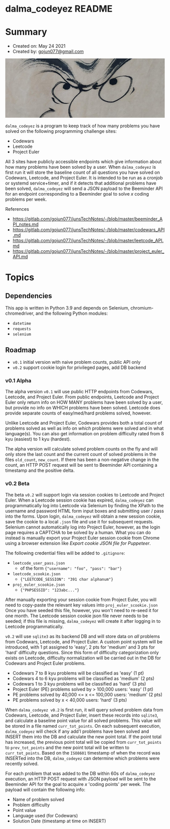 dalma_codeyez README
=============================

# Summary

- Created on: May 24 2021
- Created by: gojun077@gmail.com

![dalma](dalma_codeyez.png)

`dalma_codeyez` is a program to keep track of how many problems
you have solved on the following programming challenge sites:

- Codewars
- Leetcode
- Project Euler

All 3 sites have publicly accessible endpoints which give information about
how many problems have been solved by a user. When `dalma_codeyez` is first
run it will store the baseline count of all questions you have solved on
Codewars, Leetcode, and Project Euler. It is intended to be run as a
cronjob or systemd service+timer, and if it detects that additional
problems have been solved, `dalma_codeyez` will send a JSON payload to
the Beeminder API for an endpoint corresponding to a Beeminder goal to solve
*x* coding problems per week.

References

- https://gitlab.com/gojun077/junsTechNotes/-/blob/master/beeminder_API_notes.md
- https://gitlab.com/gojun077/junsTechNotes/-/blob/master/codewars_API.md
- https://gitlab.com/gojun077/junsTechNotes/-/blob/master/leetcode_API.md
- https://gitlab.com/gojun077/junsTechNotes/-/blob/master/project_euler_API.md


# Topics

## Dependencies

This app is written in Python 3.9 and depends on Selenium,
chromium-chromedriver, and the following Python modules:

- `datetime`
- `requests`
- `selenium`

## Roadmap

- `v0.1` initial version with naive problem counts, public API only
- `v0.2` support cookie login for privileged pages, add DB backend

### v0.1 Alpha

The alpha version `v0.1` will use public HTTP endpoints from Codewars,
Leetcode, and Project Euler. From public endpoints, Leetcode and Project
Euler only return info on HOW MANY problems have been solved by a user, but
provide no info on WHICH problems have been solved. Leetcode does provide
separate counts of easy/med/hard problems solved, however.

Unlike Leetcode and Project Euler, Codewars provides both a total count of
problems solved as well as info on *which* problems were solved and in what
language(s). You can also get information on problem difficulty rated from
8 kyu (easiest) to 1 kyu (hardest).

The alpha version will calculate solved problem counts on the fly and will
only store the last count and the current count of solved problems in the
files `old_count`, `new_count`. If there has been a non-negative change in
the count, an HTTP POST request will be sent to Beeminder API containing a
timestamp and the positive delta.

### v0.2 Beta

The beta `v0.2` will support login via session cookies to Leetcode and
Project Euler. When a Leetcode session cookie has expired, `dalma_codeyez`
can programmatically log into Leetcode via Selenium by finding the XPath to
the username and password HTML form input boxes and submitting user / pass
into the forms. Upon login, `dalma_codeyez` will obtain a new session
cookie, save the cookie to a local `.json` file and use it for subsequent
requests. Selenium cannot automatically log into Project Euler, however, as
the login page requires a CAPTCHA to be solved by a human. What you can do
instead is manually export your Project Euler session cookie from Chrome
using a browser extension like *Export cookie JSON file for Puppeteer*.

The following credential files will be added to `.gitignore`:

- `leetcode_user_pass.json`
  + of the form `{"username": "foo", "pass": "bar"}`
- `leetcode_scookie.json`
  + `{"LEETCODE_SESSION": "391 char alphanum"}`
- `proj_euler_scookie.json`
  + `{"PHPSESSID": "123abc..."}`

After manually exporting your session cookie from Project Euler, you will
need to copy-paste the relevant key values into `proj_euler_scookie.json`
Once you have seeded this file, however, you won't need to re-seed it for
one month. The Leetcode session cookie json file never needs to be seeded; if
this file is missing, `dalma_codeyez` will create it after logging in
to Leetcode programmatically.

`v0.2` will use `sqlite3` as its backend DB and will store data on *all*
problems from Codewars, Leetcode, and Project Euler. A custom point system
will be introduced, with 1 pt assigned to 'easy', 2 pts for 'medium' and 3
pts for 'hard' difficulty questions. Since this form of difficulty
categorization only exists on Leetcode, difficulty normalization will be
carried out in the DB for Codewars and Project Euler problems.

- Codewars 7 to 8 kyu problems will be classified as 'easy' (1 pt)
- Codewars 4 to 6 kyu problems will be classified as 'medium' (2 pts)
- Codewars 1 to 3 kyu problems will be classified as 'hard' (3 pts)
- Project Euler (PE) problems solved by > 100,000 users: 'easy' (1 pt)
- PE problems solved by 40,000 <= x <= 100,000 users: 'medium' (2 pts)
- PE problems solved by x < 40,000 users: 'hard' (3 pts)

When `dalma_codeyez v0.2` is first run, it will query solved problem data
from Codewars, Leetcode, and Project Euler, insert these records into
`sqlite3`, and calculate a baseline point value for all solved problems.
This value will be stored in a file named `curr_tot_points`. On each
subsequent execution, `dalma_codeyez` will check if any add'l problems have
been solved and INSERT them into the DB and calculate the new point
total. If the point total has increased, the previous point total will be
copied from `curr_tot_points` to `prev_tot_points` and the new point total
will be written to `curr_tot_points`. Based on the `ISO8601` timestamp of
when the record was INSERTed into the DB, `dalma_codeyez` can determine
which problems were recently solved.

For each problem that was added to the DB within 60s of `dalma_codeyez`
execution, an HTTP POST request with JSON payload will be sent to the
Beeminder API for the goal to acquire *x* 'coding points' per week. The
payload will contain the following info:

- Name of problem solved
- Problem difficulty
- Point value
- Language used (for Codewars)
- Solution Date (timestamp at time on INSERT)
